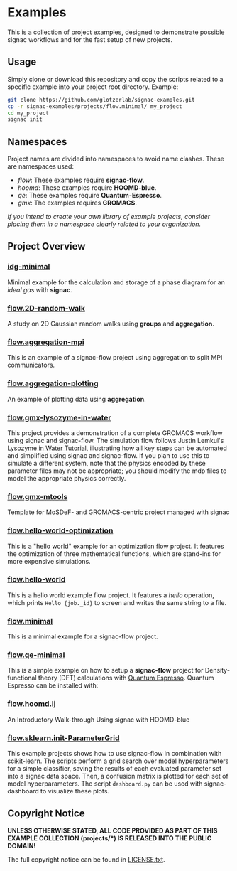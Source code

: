 # Examples

This is a collection of project examples, designed to demonstrate possible signac workflows and for the fast setup of new projects.

## Usage

Simply clone or download this repository and copy the scripts related to a specific example into your project root directory.
Example:

```bash
git clone https://github.com/glotzerlab/signac-examples.git
cp -r signac-examples/projects/flow.minimal/ my_project
cd my_project
signac init
```

## Namespaces

Project names are divided into namespaces to avoid name clashes.
These are namespaces used:

  * *flow*: These examples require **signac-flow**.
  * *hoomd*: These examples require **HOOMD-blue**.
  * *qe*: These examples require **Quantum-Espresso**.
  * *gmx*: The examples requires **GROMACS**.

*If you intend to create your own library of example projects, consider placing them in a namespace clearly related to your organization.*

## Project Overview

### [idg-minimal](idg-minimal/)

Minimal example for the calculation and storage of a phase diagram for an *ideal gas* with **signac**.

### [flow.2D-random-walk](flow.2D-random-walk/)

A study on 2D Gaussian random walks using **groups** and **aggregation**.

### [flow.aggregation-mpi](flow.aggregation-mpi/)

This is an example of a signac-flow project using aggregation to split MPI communicators.

### [flow.aggregation-plotting](flow.aggregation-plotting/)

An example of plotting data using **aggregation**.

### [flow.gmx-lysozyme-in-water](flow.gmx-lysozyme-in-water/)

This project provides a demonstration of a complete GROMACS workflow using signac and signac-flow.
The simulation flow follows Justin Lemkul's
[Lysozyme in Water Tutorial](http://www.bevanlab.biochem.vt.edu/Pages/Personal/justin/gmx-tutorials/lysozyme/),
illustrating how all key steps can be automated and simplified using signac and signac-flow.
If you plan to use this to simulate a different system, note that the physics encoded by these
parameter files may not be appropriate; you should modify the mdp files to model the
appropriate physics correctly.

### [flow.gmx-mtools](flow.gmx-mtools/)

Template for MoSDeF- and GROMACS-centric project managed with signac

### [flow.hello-world-optimization](flow.hello-world-optimization/)

This is a "hello world" example for an optimization flow project.
It features the optimization of three mathematical functions, which are stand-ins for more expensive simulations.

### [flow.hello-world](flow.hello-world/)

This is a hello world example flow project.
It features a *hello* operation, which prints `Hello {job._id}` to screen and writes the same string to a file.

### [flow.minimal](flow.minimal/)

This is a minimal example for a signac-flow project.

### [flow.qe-minimal](flow.qe-minimal/)

This is a simple example on how to setup a **signac-flow** project for Density-functional theory (DFT) calculations with [Quantum Espresso](http://www.quantum-espresso.org/).
Quantum Espresso can be installed with:

### [flow.hoomd.lj](flow.hoomd.lj/)

An Introductory Walk-through Using signac with HOOMD-blue

### [flow.sklearn.init-ParameterGrid](flow.sklearn.init-ParameterGrid/)

This example projects shows how to use signac-flow in combination with scikit-learn.
The scripts perform a grid search over model hyperparameters for a simple classifier, saving the results of each evaluated parameter set into a signac data space.
Then, a confusion matrix is plotted for each set of model hyperparameters.
The script `dashboard.py` can be used with signac-dashboard to visualize these plots.

## Copyright Notice

**UNLESS OTHERWISE STATED, ALL CODE PROVIDED AS PART OF THIS EXAMPLE COLLECTION (projects/*) IS RELEASED INTO THE PUBLIC DOMAIN!**

The full copyright notice can be found in [LICENSE.txt](LICENSE.txt).
